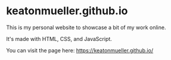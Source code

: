 # keatonmueller.github.io

This is my personal website to showcase a bit of my work online.

It's made with HTML, CSS, and JavaScript.

You can visit the page here: https://keatonmueller.github.io/
